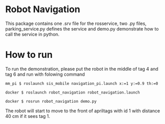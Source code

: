 # Robot Navigation
This package contains one .srv file for the rosservice, two .py files, 
parking_service.py defines the service and demo.py demonstrate how to call the service in python.

# How to run
To run the demonstration, please put the robot in the middle of tag 4 and tag 6 and run with folowing command

`
mm_pi $ roslaunch sis_mobile navigation_pi.launch x:=1 y:=0.9 th:=0
`

`
docker $ roslaunch robot_navigation robot_navigation.launch
`

`
docker $ rosrun robot_navigation demo.py
`

The robot will start to move to the front of apriltags with id 1 with distance 40 cm if it sees tag 1.
